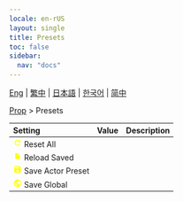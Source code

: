 ```yaml
---
locale: en-rUS
layout: single
title: Presets
toc: false
sidebar:
  nav: "docs"
---
```

[Eng](/dancexr/menu/2025.4/prop/actor_presets) | [繁中](/tw/dancexr/menu/2025.4/prop/actor_presets) | [日本語](/jp/dancexr/menu/2025.4/prop/actor_presets) | [한국어](/kr/dancexr/menu/2025.4/prop/actor_presets) | [简中](/zh/dancexr/menu/2025.4/prop/actor_presets)

[Prop](../menu#Prop) > Presets



| Setting | Value | Description |
| :--- | --- | :--- |
|<nobr><img src="/images/icon/ic_refresh.png" alt="refresh icon"/> Reset All</nobr>|| 
|<nobr><img src="/images/icon/ic_file.png" alt="file icon"/> Reload Saved</nobr>|| 
|<nobr><img src="/images/icon/ic_save.png" alt="save icon"/> Save Actor Preset</nobr>|| 
|<nobr><img src="/images/icon/ic_globe.png" alt="globe icon"/> Save Global</nobr>|| 
